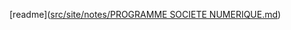 [readme]([src/site/notes/PROGRAMME SOCIETE NUMERIQUE.md](https://github.com/chinon123/carto.psn/blob/88c9872d3f1c9570741495b010ed0cfe0730f924/src/site/notes/PROGRAMME%20SOCIETE%20NUMERIQUE.md))
